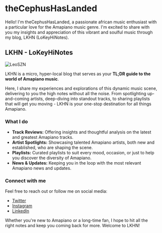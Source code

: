 # theCephusHasLanded

Hello! I'm theCephusHasLanded, a passionate african music enthusiast with a particular love for the Amapiano music genre. I'm excited to share with you my insights and appreciation of this vibrant and soulful music through my blog, LKHN (LoKeyHiNotes).

## LKHN - LoKeyHiNotes
![LeoSZN](https://labs.openai.com/s/PrUsZcgrQVHL4KiMKawGmtR9)

LKHN is a micro, hyper-local blog that serves as your **TL;DR guide to the world of Amapiano music**. 

Here, I share my experiences and explorations of this dynamic music scene, delivering to you the high notes without all the noise. From spotlighting up-and-coming artists, deep-diving into standout tracks, to sharing playlists that will get you moving - LKHN is your one-stop destination for all things Amapiano.

### What I do

* **Track Reviews:** Offering insights and thoughtful analysis on the latest and greatest Amapiano tracks.
* **Artist Spotlights:** Showcasing talented Amapiano artists, both new and established, who are shaping the scene.
* **Playlists:** Curated playlists to suit every mood, occasion, or just to help you discover the diversity of Amapiano.
* **News & Updates:** Keeping you in the loop with the most relevant Amapiano news and updates.

### Connect with me

Feel free to reach out or follow me on social media:

- [Twitter](https://twitter.com/dj_gostosa)
- [Instagram](https://instagram.com/theCephus)
- [LinkedIn](https://linkedin.com/in/theCephus)

Whether you're new to Amapiano or a long-time fan, I hope to hit all the right notes and keep you coming back for more. Welcome to LKHN!
